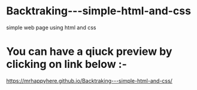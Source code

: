 # Backtraking---simple-html-and-css
simple web page using html and css
 
 # You can have a qiuck preview by clicking on link below :-
 https://mrhappyhere.github.io/Backtraking---simple-html-and-css/
